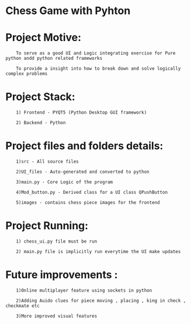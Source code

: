 # Chess Game with Pyhton

# Project Motive:

        To serve as a good UI and Logic integrating exercise for Pure python andd python related frameworks

        To provide a insight into how to break down and solve logically complex problems

# Project Stack:

        1) Frontend - PYQT5 (Python Desktop GUI framework)

        2) Backend - Python

#  Project files and folders details:

        1)src - All source files

        2)UI_files - Auto-generated and converted to python

        3)main.py - Core Logic of the program

        4)Mod_button.py - Derived class for a UI class QPushButton

        5)images - contains chess piece images for the frontend

# Project Running:

        1) chess_ui.py file must be run

        2) main.py file is implicitly run everytime the UI make updates

# Future improvements :

        1)Online multiplayer feature using sockets in python

        2)Adding Auido clues for piece moving , placing , king in check , checkmate etc

        3)More improved visual features